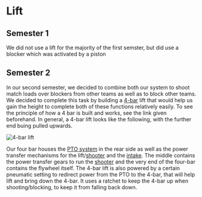 # Lift

## Semester 1
We did not use a lift for the majority of the first semster, but did use a blocker which was activated by a piston

## Semester 2
In our second semester, we decided to combine both our system to shoot match loads over blockers from other teams as well as to block other teams. We decided to complete this task by building a [4-bar](https://wiki.purduesigbots.com/hardware/lifts/four-bar) lift that would help us gain the height to complete both of these functions relatively easily. To see the principle of how a 4 bar is built and works, see the link given beforehand. In general, a 4-bar lift looks like the following, with the further end buing pulled upwards.

![4-bar lift](https://65780692-files.gitbook.io/~/files/v0/b/gitbook-legacy-files/o/assets%2F-M7yGVyBrcpSR8SDSikj%2F-MDFH3R4Mpab7a6B6LX7%2F-MDFJLo_d4Ynnp764PNq%2F4barCAD.jpg?alt=media&token=0ab52876-67de-4738-bf2b-5e0e2bb21e68)

Our four bar houses the [PTO system](./pto.md) in the rear side as well as the power transfer mechanisms for the lift/[shooter](./shooter.md) and the [intake](./intake.md). The middle contains the power transfer gears to run the [shooter](./shooter.md) and the very end of the four-bar contains the flywheel itself. The 4-bar lift is also powered by a certain pneumatic setting to redirect power from the PTO to the 4-bar, that will help lift and bring down the 4-bar. It uses a ratchet to keep the 4-bar up when shooting/blocking, to keep it from falling back down.
